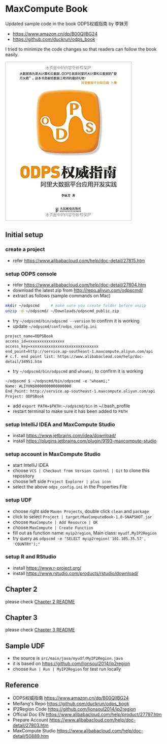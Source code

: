 

# MaxCompute Book

Updated sample code in the book ODPS权威指南 by 李妹芳

* https://www.amazon.cn/dp/B00QIIBG24
* https://github.com/duckrun/odps_book

I tried to minimize the code changes so that readers can follow the book easily.


![ODPS Book Image](ODPS_book.jpg)


## Initial setup

### create a project

* refer https://www.alibabacloud.com/help/doc-detail/27815.htm

### setup ODPS console

* refer https://www.alibabacloud.com/help/doc-detail/27804.htm
* download the latest zip from http://repo.aliyun.com/odpscmd/
* extract as follows (sample commands on Mac)

```bash
mkdir ~/odpscmd     # make sure you create folder before unzip
unzip -d ~/odpscmd/ ~/Downloads/odpscmd_public.zip
```

* try `~/odpscmd/bin/odpscmd --version` to confirm it is working
* update `~/odpscmd/conf/odps_config.ini`

```
project_name=ODPSBook
access_id=xxxxxxxxxxxxxxxx
access_key=xxxxxxxxxxxxxxxxxxxxxxxxxxxxxx
end_point=http://service.ap-southeast-1.maxcompute.aliyun.com/api
# c.f. end point list: https://www.alibabacloud.com/help/doc-detail/34951.htm
```

* try `~/odpscmd/bin/odpscmd` and `whoami;` to confirm it is working

```
~/odpscmd $ ~/odpscmd/bin/odpscmd -e "whoami;"
Name: ALIYUN$0000000000000000
End_Point: http://service.ap-southeast-1.maxcompute.aliyun.com/api
Project: ODPSBook
```

* add `export PATH=$PATH:~/odpscmd/bin` in ~/.bash_profile
* restart terminal to make sure it has been added to `PATH`

### setup IntelliJ IDEA and MaxCompute Studio

* install https://www.jetbrains.com/idea/download/
* install https://plugins.jetbrains.com/plugin/9193-maxcompute-studio

### setup account in MaxCompute Studio

* start IntelliJ IDEA
* choose `VCS | Checkout from Version Control | Git` to clone this repository
* choose left side `Project Explorer | plus icon`
* select the above `odps_config.ini` in the Properties File

### setup UDF

* choose right side `Maven Projects`, double click `clean` and `package`
* click to select `Project | target/MaxComputeBook-1.0-SNAPSHOT.jar`
* choose `MaxCompute | Add Resource | OK`
* choose `MaxCompute | Create Function`
* fill out as function name: `myip2region`, Main class: `myudf.MyIP2Region`
* try query as `odpscmd -e "SELECT myip2region('101.105.35.57', 'COUNTRY');"`

### setup R and RStudio

* install https://www.r-project.org/
* install https://www.rstudio.com/products/rstudio/download/


## Chapter 2

please check [Chapter 2 README](./book/ch2_intro)


## Chapter 3

please check [Chapter 3 README](./book/ch3_tunnel)


## Sample UDF

* the source is `src/main/java/myudf/MyIP2Region.java`
* it is based on https://github.com/lionsoul2014/ip2region
* choose `Run | Run | MyIP2Region` for test run locally


## Reference

* ODPS权威指南 https://www.amazon.cn/dp/B00QIIBG24
* Meifang's Repo https://github.com/duckrun/odps_book
* IP2Region Code https://github.com/lionsoul2014/ip2region
* Official Doc EN https://www.alibabacloud.com/help/product/27797.htm
* Prepare Account https://www.alibabacloud.com/help/doc-detail/27803.htm
* MaxCompute Studio https://www.alibabacloud.com/help/doc-detail/50889.htm

